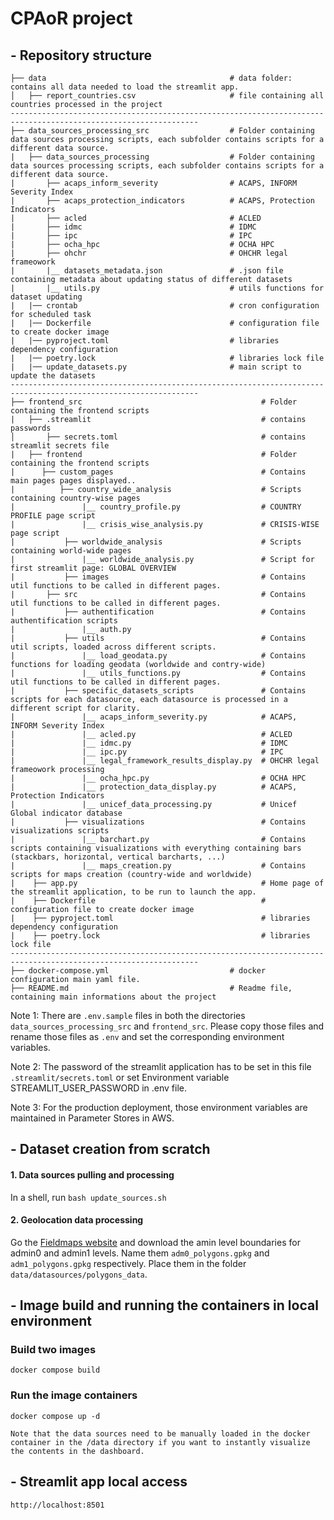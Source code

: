 # CPAoR project

## - Repository structure
```
├── data                                         # data folder: contains all data needed to load the streamlit app.
│   ├── report_countries.csv                     # file containing all countries processed in the project
----------------------------------------------------------------------------------------------------------------
├── data_sources_processing_src                  # Folder containing data sources processing scripts, each subfolder contains scripts for a different data source.
|   ├── data_sources_processing                  # Folder containing data sources processing scripts, each subfolder contains scripts for a different data source.
|       ├── acaps_inform_severity                # ACAPS, INFORM Severity Index
|       ├── acaps_protection_indicators          # ACAPS, Protection Indicators
|       ├── acled                                # ACLED
|       ├── idmc                                 # IDMC
|       ├── ipc                                  # IPC
|       ├── ocha_hpc                             # OCHA HPC
|       ├── ohchr                                # OHCHR legal frameowork
|       |__ datasets_metadata.json               # .json file containing metadata about updating status of different datasets
|       |__ utils.py                             # utils functions for dataset updating
|   |── crontab                                  # cron configuration for scheduled task
|   |── Dockerfile                               # configuration file to create docker image
|   |── pyproject.toml                           # libraries dependency configuration
|   |── poetry.lock                              # libraries lock file
|   |── update_datasets.py                       # main script to update the datasets
----------------------------------------------------------------------------------------------------------------
├── frontend_src                                        # Folder containing the frontend scripts
|   ├── .streamlit                                      # contains passwords
│       ├── secrets.toml                                # contains streamlit secrets file
|   ├── frontend                                        # Folder containing the frontend scripts
|      ├── custom_pages                                 # Contains main pages pages displayed..
|          ├── country_wide_analysis                    # Scripts containing country-wise pages
|               |__ country_profile.py                  # COUNTRY PROFILE page script
|               |__ crisis_wise_analysis.py             # CRISIS-WISE page script
|           ├── worldwide_analysis                      # Scripts containing world-wide pages
|               |__ worldwide_analysis.py               # Script for first streamlit page: GLOBAL OVERVIEW
|           ├── images                                  # Contains util functions to be called in different pages.
|       ├── src                                         # Contains util functions to be called in different pages.
|           ├── authentification                        # Contains authentification scripts
|               |__ auth.py
|           ├── utils                                   # Contains util scripts, loaded across different scripts.
|               |__ load_geodata.py                     # Contains functions for loading geodata (worldwide and contry-wide)
|               |__ utils_functions.py                  # Contains util functions to be called in different pages.
|           ├── specific_datasets_scripts               # Contains scripts for each datasource, each datasource is processed in a different script for clarity.
|               |__ acaps_inform_severity.py            # ACAPS, INFORM Severity Index
|               |__ acled.py                            # ACLED
|               |__ idmc.py                             # IDMC
|               |__ ipc.py                              # IPC
|               |__ legal_framework_results_display.py  # OHCHR legal frameowork processing
|               |__ ocha_hpc.py                         # OCHA HPC
|               |__ protection_data_display.py          # ACAPS, Protection Indicators
|               |__ unicef_data_processing.py           # Unicef Global indicator database
|           ├── visualizations                          # Contains visualizations scripts
|               |__ barchart.py                         # Contains scripts containing visualizations with everything containing bars (stackbars, horizontal, vertical barcharts, ...)
|               |__ maps_creation.py                    # Contains scripts for maps creation (country-wide and worldwide)
|    ├── app.py                                         # Home page of the streamlit application, to be run to launch the app.
|    ├── Dockerfile                                     # configuration file to create docker image
|    ├── pyproject.toml                                 # libraries dependency configuration
|    ├── poetry.lock                                    # libraries lock file
----------------------------------------------------------------------------------------------------------------
├── docker-compose.yml                           # docker configuration main yaml file.
├── README.md                                    # Readme file, containing main informations about the project
```

Note 1: There are `.env.sample` files in both the directories `data_sources_processing_src` and `frontend_src`.
        Please copy those files and rename those files as `.env` and set the corresponding environment variables.

Note 2: The password of the streamlit application has to be set in this file `.streamlit/secrets.toml` or set Environment variable STREAMLIT_USER_PASSWORD in .env file.

Note 3: For the production deployment, those environment variables are maintained in Parameter Stores in AWS.


## - Dataset creation from scratch
#### 1. Data sources pulling and processing
In a shell, run `bash update_sources.sh`

#### 2. Geolocation data processing
Go the [Fieldmaps website](https://fieldmaps.io/data) and download the amin level boundaries for admin0 and admin1 levels. Name them `adm0_polygons.gpkg` and `adm1_polygons.gpkg` respectively. Place them in the folder `data/datasources/polygons_data`.

## - Image build and running the containers in local environment
### Build two images
`docker compose build`          
### Run the image containers
`docker compose up -d`          

`Note that the data sources need to be manually loaded in the docker container in the /data directory if you want to instantly visualize the contents in the dashboard.`

## - Streamlit app local access
`http://localhost:8501`

